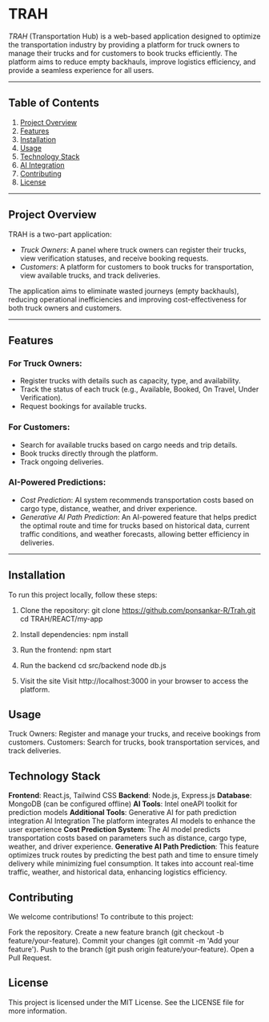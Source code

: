 # TRAH

*TRAH* (Transportation Hub) is a web-based application designed to optimize the transportation industry by providing a platform for truck owners to manage their trucks and for customers to book trucks efficiently. The platform aims to reduce empty backhauls, improve logistics efficiency, and provide a seamless experience for all users.

---

## Table of Contents

1. [Project Overview](#project-overview)
2. [Features](#features)
3. [Installation](#installation)
4. [Usage](#usage)
5. [Technology Stack](#technology-stack)
6. [AI Integration](#ai-integration)
7. [Contributing](#contributing)
8. [License](#license)

---

## Project Overview

TRAH is a two-part application:

- *Truck Owners*: A panel where truck owners can register their trucks, view verification statuses, and receive booking requests.
- *Customers*: A platform for customers to book trucks for transportation, view available trucks, and track deliveries.

The application aims to eliminate wasted journeys (empty backhauls), reducing operational inefficiencies and improving cost-effectiveness for both truck owners and customers.

---

## Features

### For Truck Owners:
- Register trucks with details such as capacity, type, and availability.
- Track the status of each truck (e.g., Available, Booked, On Travel, Under Verification).
- Request bookings for available trucks.

### For Customers:
- Search for available trucks based on cargo needs and trip details.
- Book trucks directly through the platform.
- Track ongoing deliveries.

### AI-Powered Predictions:
- *Cost Prediction*: AI system recommends transportation costs based on cargo type, distance, weather, and driver experience.
- *Generative AI Path Prediction*: An AI-powered feature that helps predict the optimal route and time for trucks based on historical data, current traffic conditions, and weather forecasts, allowing better efficiency in deliveries.

---

## Installation

To run this project locally, follow these steps:

1. Clone the repository:
   git clone https://github.com/ponsankar-R/Trah.git
   cd TRAH/REACT/my-app
   
2. Install dependencies:
  npm install

3. Run the frontend:
  npm start

4. Run the backend
   cd src/backend
   node db.js

5. Visit the site
   Visit http://localhost:3000 in your browser to access the platform.

## Usage
Truck Owners: Register and manage your trucks, and receive bookings from customers.
Customers: Search for trucks, book transportation services, and track deliveries.

## Technology Stack
**Frontend**: React.js, Tailwind CSS
**Backend**: Node.js, Express.js
**Database**: MongoDB (can be configured offline)
**AI Tools**: Intel oneAPI toolkit for prediction models
**Additional Tools**: Generative AI for path prediction integration
AI Integration
The platform integrates AI models to enhance the user experience
**Cost Prediction System**: The AI model predicts transportation costs based on parameters such as distance, cargo type, weather, and driver experience.
**Generative AI Path Prediction**: This feature optimizes truck routes by predicting the best path and time to ensure timely delivery while minimizing fuel consumption. It takes into account real-time traffic, weather, and historical data, enhancing logistics efficiency.

## Contributing
We welcome contributions! To contribute to this project:

Fork the repository.
Create a new feature branch (git checkout -b feature/your-feature).
Commit your changes (git commit -m 'Add your feature').
Push to the branch (git push origin feature/your-feature).
Open a Pull Request.

## License
This project is licensed under the MIT License. See the LICENSE file for more information.

